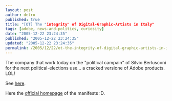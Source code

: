 ```yaml
---
layout: post
author: detro
published: true
title: "[OT] The "integrity" of Digital-Graphic-Artists in Italy"
tags: [adobe, news-and-politics, curiosity]
date: "2005-12-22 23:24:35"
published: "2005-12-22 23:24:35"
updated: "2005-12-22 23:24:35"
permalink: /2005/12/22/ot-the-integrity-of-digital-graphic-artists-in-italy/
---
```


The company that work today on the "political campain" of Silvio Berlusconi for the next political-elections use... a cracked versione of Adobe products. LOL!

See <a href="http://orlandoatwork.blogspot.com/2005/12/chi-senza-peccato.html">here</a>.

Here the <a href="http://www.forzaitalia.it/jumpsite/manifesti.html#">official homepage</a> of the manifests :D.
